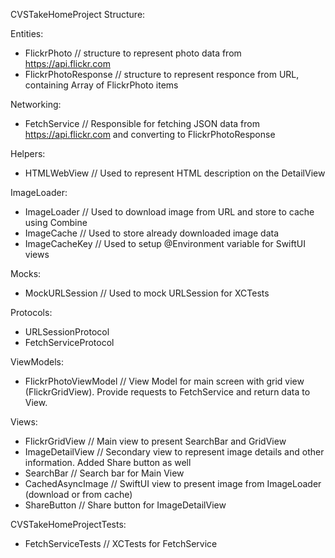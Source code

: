CVSTakeHomeProject Structure:

Entities:
- FlickrPhoto // structure to represent photo data from https://api.flickr.com
- FlickrPhotoResponse // structure to represent responce from URL, containing Array of FlickrPhoto items

Networking:
- FetchService // Responsible for fetching JSON data from https://api.flickr.com and converting to FlickrPhotoResponse

Helpers:
- HTMLWebView // Used to represent HTML description on the DetailView

ImageLoader:
- ImageLoader // Used to download image from URL and store to cache using Combine
- ImageCache // Used to store already downloaded image data
- ImageCacheKey // Used to setup @Environment variable for SwiftUI views

Mocks:
- MockURLSession // Used to mock URLSession for XCTests

Protocols:
- URLSessionProtocol
- FetchServiceProtocol

ViewModels:
- FlickrPhotoViewModel // View Model for main screen with grid view (FlickrGridView). Provide requests to FetchService and return data to View.

Views:
- FlickrGridView // Main view to present SearchBar and GridView
- ImageDetailView // Secondary view to represent image details and other information. Added Share button as well
- SearchBar // Search bar for Main View
- CachedAsyncImage // SwiftUI view to present image from ImageLoader (download or from cache)
- ShareButton // Share button for ImageDetailView

CVSTakeHomeProjectTests:
- FetchServiceTests // XCTests for FetchService
